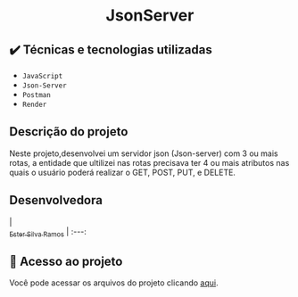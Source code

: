 <h1 align="center"> JsonServer </h1>

## ✔️ Técnicas e tecnologias utilizadas

- ``JavaScript``
- ``Json-Server``
- ``Postman``
- ``Render``


## Descrição do projeto 

<p align="justify">
  
 Neste projeto,desenvolvei um servidor json (Json-server) com 3 ou mais rotas,
 a entidade que ultilizei nas rotas precisava ter 4 ou mais atributos nas quais o
 usuário poderá realizar o GET, POST, PUT, e DELETE.

</p>

## Desenvolvedora

| [<br><sub>Ester Silva Ramos</sub>](https://github.com/EsterM99) | :---: 

## 📁 Acesso ao projeto
Você pode acessar os arquivos do projeto clicando [aqui](https://jsonserver-ester-zdp7.onrender.com/).
